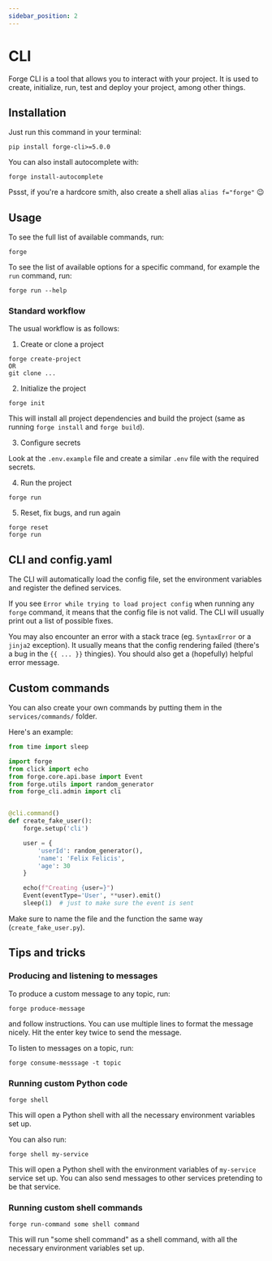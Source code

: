```yaml
---
sidebar_position: 2
---
```


# CLI

Forge CLI is a tool that allows you to interact with your project. It is used to create, initialize, run, test and deploy your project, among other things.


## Installation

Just run this command in your terminal:
```shell
pip install forge-cli>=5.0.0
```

You can also install autocomplete with:
```shell
forge install-autocomplete
```
Pssst, if you're a hardcore smith, also create a shell alias `alias f="forge"` 😉


## Usage

To see the full list of available commands, run:
```shell
forge
```

To see the list of available options for a specific command, for example the `run` command, run:
```shell
forge run --help
```

### Standard workflow

The usual workflow is as follows:

1. Create or clone a project
```shell
forge create-project
OR
git clone ...
```

2. Initialize the project
```shell
forge init
```
This will install all project dependencies and build the project (same as running `forge install` and `forge build`).

3. Configure secrets

Look at the `.env.example` file and create a similar `.env` file with the required secrets.

4. Run the project
```shell
forge run
```

5. Reset, fix bugs, and run again
```shell
forge reset
forge run
```


## CLI and config.yaml
The CLI will automatically load the config file, set the environment variables and register the defined services.

If you see `Error while trying to load project config` when running any `forge` command, it means that the config file is not valid.
The CLI will usually print out a list of possible fixes.

You may also encounter an error with a stack trace (eg. `SyntaxError` or a `jinja2` exception).
It usually means that the config rendering failed (there's a bug in the `{{ ... }}` thingies). 
You should also get a (hopefully) helpful error message.


## Custom commands
You can also create your own commands by putting them in the `services/commands/` folder.

Here's an example:
```python
from time import sleep

import forge
from click import echo
from forge.core.api.base import Event
from forge.utils import random_generator
from forge_cli.admin import cli


@cli.command()
def create_fake_user():
    forge.setup('cli')

    user = {
        'userId': random_generator(),
        'name': 'Felix Felicis',
        'age': 30
    }

    echo(f"Creating {user=}")
    Event(eventType='User', **user).emit()
    sleep(1)  # just to make sure the event is sent
```
Make sure to name the file and the function the same way (`create_fake_user.py`).


## Tips and tricks

### Producing and listening to messages
To produce a custom message to any topic, run:
```shell
forge produce-message
```
and follow instructions. You can use multiple lines to format the message nicely.
Hit the enter key twice to send the message.

To listen to messages on a topic, run:
```shell
forge consume-messsage -t topic
```

### Running custom Python code
```shell
forge shell
```
This will open a Python shell with all the necessary environment variables set up.

You can also run:
```shell
forge shell my-service
```
This will open a Python shell with the environment variables of `my-service` service set up.
You can also send messages to other services pretending to be that service.

### Running custom shell commands
```shell
forge run-command some shell command
```
This will run "some shell command" as a shell command, with all the necessary environment variables set up.
